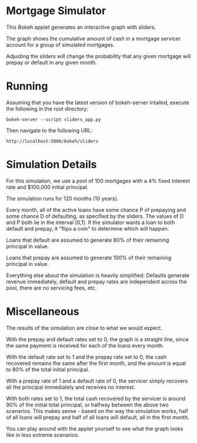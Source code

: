 Mortgage Simulator
=================

This Bokeh applet generates an interactive graph with sliders.

The graph shows the cumulative amount of cash in a 
mortgage servicer account for a group of simulated mortgages.

Adjusting the sliders will change the probability that any given mortgage
will prepay or default in any given month.

Running
=======

Assuming that you have the latest version of bokeh-server intalled, 
execute the following in the root directory:

    bokeh-server --script sliders_app.py
    
Then navigate to the following URL:
    
    http://localhost:5006/bokeh/sliders

Simulation Details
==================

For this simulation, we use a pool of 100 mortgages
with a 4% fixed interest rate and $100,000 initial principal.

The simulation runs for 120 months (10 years).

Every month, all of the active loans have some chance P of 
prepaying and some chance D of defaulting, as specified by the sliders.
The values of D and P both lie in the interval [0,1]. 
If the simulator wants a loan to both default and prepay, 
it "flips a coin" to determine which will happen.

Loans that default are assumed to generate 80% of their remaining
principal in value. 

Loans that prepay are assumed to generate 100% of
their remaining principal in value.

Everything else about the simulation is heavily simplified:
Defaults generate revenue immediately, default and prepay rates
are independent across the pool, there are no servicing fees, etc.

Miscellaneous
=============

The results of the simulation are close to what we would expect.

With the prepay and default rates set to 0, the graph is a straight line, 
since the same payment is received for each of the loans every month.

With the default rate set to 1 and the prepay rate set to 0, 
the cash recovered remains the same after the first month, 
and the amount is equal to 80% of the total initial principal.

With a prepay rate of 1 and a default rate of 0, 
the servicer simply recovers all the principal immediately and 
receives no interest.

With both rates set to 1, the total cash recovered by the servicer is
around 90% of the initial total principal, or halfway between the above two 
scenarios. This makes sense - based on the way the simulation works, 
half of all loans will prepay and half of all loans will default, all in 
the first month.

You can play around with the applet yourself to see what the graph 
looks like in less extreme scenarios.
